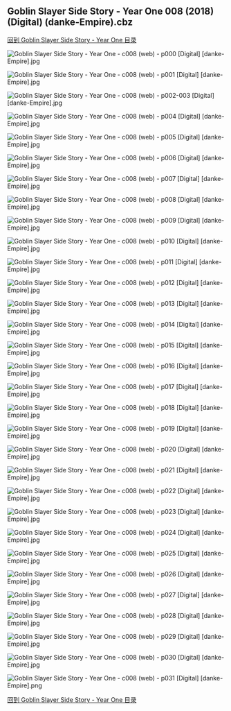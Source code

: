 ## Goblin Slayer Side Story - Year One 008 (2018) (Digital) (danke-Empire).cbz


[回到 Goblin Slayer Side Story - Year One 目录](https://github.com/alicewish/markdown/blob/master/series/Goblin-Slayer-Side-Story-Year-One.md)


![Goblin Slayer Side Story - Year One - c008 (web) - p000 [Digital] [danke-Empire].jpg](https://wx1.sinaimg.cn/large/6a9fdecagy1fp79b6uoluj20p011i14i.jpg)

![Goblin Slayer Side Story - Year One - c008 (web) - p001 [Digital] [danke-Empire].jpg](https://wx1.sinaimg.cn/large/6a9fdecagy1fp77zmrd36j20p011iarv.jpg)

![Goblin Slayer Side Story - Year One - c008 (web) - p002-003 [Digital] [danke-Empire].jpg](https://wx1.sinaimg.cn/large/6a9fdecagy1fp780n2n0sj21e011iat3.jpg)

![Goblin Slayer Side Story - Year One - c008 (web) - p004 [Digital] [danke-Empire].jpg](https://wx1.sinaimg.cn/large/6a9fdecagy1fp781baabsj20p011iaqs.jpg)

![Goblin Slayer Side Story - Year One - c008 (web) - p005 [Digital] [danke-Empire].jpg](https://wx1.sinaimg.cn/large/6a9fdecagy1fp781sas5kj20p011i4ha.jpg)

![Goblin Slayer Side Story - Year One - c008 (web) - p006 [Digital] [danke-Empire].jpg](https://wx1.sinaimg.cn/large/6a9fdecagy1fp782273lvj20p011i4cq.jpg)

![Goblin Slayer Side Story - Year One - c008 (web) - p007 [Digital] [danke-Empire].jpg](https://wx1.sinaimg.cn/large/6a9fdecagy1fp782bdsbej20p011itn5.jpg)

![Goblin Slayer Side Story - Year One - c008 (web) - p008 [Digital] [danke-Empire].jpg](https://wx1.sinaimg.cn/large/6a9fdecagy1fp782hxdyfj20p011iqgk.jpg)

![Goblin Slayer Side Story - Year One - c008 (web) - p009 [Digital] [danke-Empire].jpg](https://wx1.sinaimg.cn/large/6a9fdecagy1fp782sjlysj20p011idvw.jpg)

![Goblin Slayer Side Story - Year One - c008 (web) - p010 [Digital] [danke-Empire].jpg](https://wx1.sinaimg.cn/large/6a9fdecagy1fp79be0rekj20p011igw9.jpg)

![Goblin Slayer Side Story - Year One - c008 (web) - p011 [Digital] [danke-Empire].jpg](https://wx1.sinaimg.cn/large/6a9fdecagy1fp7839enerj20p011iam5.jpg)

![Goblin Slayer Side Story - Year One - c008 (web) - p012 [Digital] [danke-Empire].jpg](https://wx1.sinaimg.cn/large/6a9fdecagy1fp783myxuhj20p011iqft.jpg)

![Goblin Slayer Side Story - Year One - c008 (web) - p013 [Digital] [danke-Empire].jpg](https://wx1.sinaimg.cn/large/6a9fdecagy1fp783uh5a8j20p011ianb.jpg)

![Goblin Slayer Side Story - Year One - c008 (web) - p014 [Digital] [danke-Empire].jpg](https://wx1.sinaimg.cn/large/6a9fdecagy1fp78444lq5j20p011iduz.jpg)

![Goblin Slayer Side Story - Year One - c008 (web) - p015 [Digital] [danke-Empire].jpg](https://wx1.sinaimg.cn/large/6a9fdecagy1fp784akn8aj20p011igyn.jpg)

![Goblin Slayer Side Story - Year One - c008 (web) - p016 [Digital] [danke-Empire].jpg](https://wx1.sinaimg.cn/large/6a9fdecagy1fp784fveprj20p011i7im.jpg)

![Goblin Slayer Side Story - Year One - c008 (web) - p017 [Digital] [danke-Empire].jpg](https://wx1.sinaimg.cn/large/6a9fdecagy1fp784pjjy5j20p011iwq5.jpg)

![Goblin Slayer Side Story - Year One - c008 (web) - p018 [Digital] [danke-Empire].jpg](https://wx1.sinaimg.cn/large/6a9fdecagy1fp7853i1vwj20p011iqff.jpg)

![Goblin Slayer Side Story - Year One - c008 (web) - p019 [Digital] [danke-Empire].jpg](https://wx1.sinaimg.cn/large/6a9fdecagy1fp785bomk3j20p011igxh.jpg)

![Goblin Slayer Side Story - Year One - c008 (web) - p020 [Digital] [danke-Empire].jpg](https://wx1.sinaimg.cn/large/6a9fdecagy1fp785o4m76j20p011itop.jpg)

![Goblin Slayer Side Story - Year One - c008 (web) - p021 [Digital] [danke-Empire].jpg](https://wx1.sinaimg.cn/large/6a9fdecagy1fp785xoiryj20p011itn7.jpg)

![Goblin Slayer Side Story - Year One - c008 (web) - p022 [Digital] [danke-Empire].jpg](https://wx1.sinaimg.cn/large/6a9fdecagy1fp7864425jj20p011i4dr.jpg)

![Goblin Slayer Side Story - Year One - c008 (web) - p023 [Digital] [danke-Empire].jpg](https://wx1.sinaimg.cn/large/6a9fdecagy1fp786a9lunj20p011i7jg.jpg)

![Goblin Slayer Side Story - Year One - c008 (web) - p024 [Digital] [danke-Empire].jpg](https://wx1.sinaimg.cn/large/6a9fdecagy1fp786k08kaj20p011idv1.jpg)

![Goblin Slayer Side Story - Year One - c008 (web) - p025 [Digital] [danke-Empire].jpg](https://wx1.sinaimg.cn/large/6a9fdecagy1fp786to2p0j20p011iapt.jpg)

![Goblin Slayer Side Story - Year One - c008 (web) - p026 [Digital] [danke-Empire].jpg](https://wx1.sinaimg.cn/large/6a9fdecagy1fp7870ve92j20p011iaou.jpg)

![Goblin Slayer Side Story - Year One - c008 (web) - p027 [Digital] [danke-Empire].jpg](https://wx1.sinaimg.cn/large/6a9fdecagy1fp787a82s1j20p011i4cu.jpg)

![Goblin Slayer Side Story - Year One - c008 (web) - p028 [Digital] [danke-Empire].jpg](https://wx1.sinaimg.cn/large/6a9fdecagy1fp787iebyxj20p011i7ir.jpg)

![Goblin Slayer Side Story - Year One - c008 (web) - p029 [Digital] [danke-Empire].jpg](https://wx1.sinaimg.cn/large/6a9fdecagy1fp787tzu0cj20p011iqhe.jpg)

![Goblin Slayer Side Story - Year One - c008 (web) - p030 [Digital] [danke-Empire].jpg](https://wx1.sinaimg.cn/large/6a9fdecagy1fp78859rh7j20p011in7q.jpg)

![Goblin Slayer Side Story - Year One - c008 (web) - p031 [Digital] [danke-Empire].png](https://wx1.sinaimg.cn/large/6a9fdecagy1fp78887shhj20p011i099.jpg)

[回到 Goblin Slayer Side Story - Year One 目录](https://github.com/alicewish/markdown/blob/master/series/Goblin-Slayer-Side-Story-Year-One.md)

